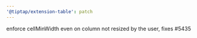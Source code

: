 ```yaml
---
'@tiptap/extension-table': patch
---
```


enforce cellMinWidth even on column not resized by the user, fixes #5435
